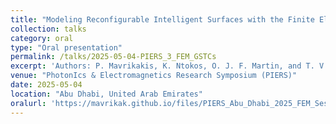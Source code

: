```yaml
---
title: "Modeling Reconfigurable Intelligent Surfaces with the Finite Element Method"
collection: talks
category: oral
type: "Oral presentation"
permalink: /talks/2025-05-04-PIERS_3_FEM_GSTCs
excerpt: 'Authors: P. Mavrikakis, K. Ntokos, O. J. F. Martin, and T. V. Yioultsis'
venue: "PhotonIcs & Electromagnetics Research Symposium (PIERS)"
date: 2025-05-04
location: "Abu Dhabi, United Arab Emirates"
oralurl: 'https://mavrikak.github.io/files/PIERS_Abu_Dhabi_2025_FEM_Session.pdf'
---
```

